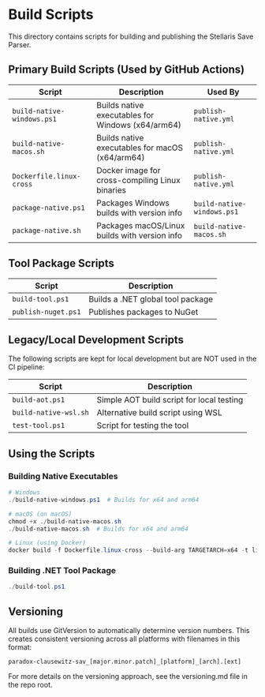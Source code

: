 # Build Scripts

This directory contains scripts for building and publishing the Stellaris Save Parser.

## Primary Build Scripts (Used by GitHub Actions)

| Script | Description | Used By |
|--------|-------------|---------|
| `build-native-windows.ps1` | Builds native executables for Windows (x64/arm64) | `publish-native.yml` |
| `build-native-macos.sh` | Builds native executables for macOS (x64/arm64) | `publish-native.yml` |
| `Dockerfile.linux-cross` | Docker image for cross-compiling Linux binaries | `publish-native.yml` |
| `package-native.ps1` | Packages Windows builds with version info | `build-native-windows.ps1` |
| `package-native.sh` | Packages macOS/Linux builds with version info | `build-native-macos.sh` |

## Tool Package Scripts

| Script | Description |
|--------|-------------|
| `build-tool.ps1` | Builds a .NET global tool package |
| `publish-nuget.ps1` | Publishes packages to NuGet |

## Legacy/Local Development Scripts

The following scripts are kept for local development but are NOT used in the CI pipeline:

| Script | Description |
|--------|-------------|
| `build-aot.ps1` | Simple AOT build script for local testing |
| `build-native-wsl.sh` | Alternative build script using WSL |
| `test-tool.ps1` | Script for testing the tool |

## Using the Scripts

### Building Native Executables

```powershell
# Windows
./build-native-windows.ps1  # Builds for x64 and arm64

# macOS (on macOS)
chmod +x ./build-native-macos.sh
./build-native-macos.sh  # Builds for x64 and arm64

# Linux (using Docker)
docker build -f Dockerfile.linux-cross --build-arg TARGETARCH=x64 -t linux-build .
```

### Building .NET Tool Package

```powershell
./build-tool.ps1
```

## Versioning

All builds use GitVersion to automatically determine version numbers. This creates consistent versioning across all platforms with filenames in this format:

```
paradox-clausewitz-sav_[major.minor.patch]_[platform]_[arch].[ext]
```

For more details on the versioning approach, see the versioning.md file in the repo root.

